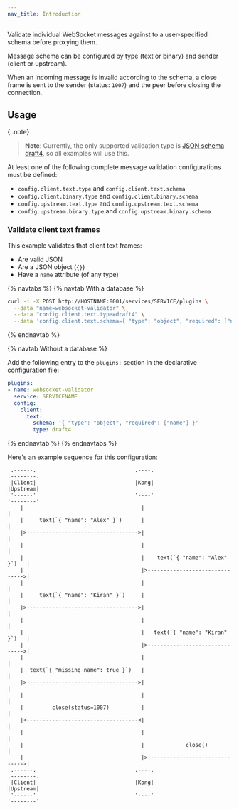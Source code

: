 ```yaml
---
nav_title: Introduction
---
```


Validate individual WebSocket messages against to a user-specified schema
before proxying them.

Message schema can be configured by type (text or binary) and sender (client
or upstream).

When an incoming message is invalid according to the schema, a close frame is
sent to the sender (status: `1007`) and the peer before closing the
connection.

## Usage

{:.note}
> **Note**: Currently, the only supported validation type is [JSON schema
draft4](https://json-schema.org/specification-links.html#draft-4), so all
examples will use this.

At least one of the following complete message validation configurations must be defined:
  * `config.client.text.type` and `config.client.text.schema`
  * `config.client.binary.type` and `config.client.binary.schema`
  * `config.upstream.text.type` and `config.upstream.text.schema`
  * `config.upstream.binary.type` and `config.upstream.binary.schema`

### Validate client text frames

This example validates that client text frames:

* Are valid JSON
* Are a JSON object (`{}`)
* Have a `name` attribute (of any type)


{% navtabs %}
{% navtab With a database %}


``` bash
curl -i -X POST http://HOSTNAME:8001/services/SERVICE/plugins \
  --data "name=websocket-validator" \
  --data "config.client.text.type=draft4" \
  --data 'config.client.text.schema={ "type": "object", "required": ["name"] }'
```
{% endnavtab %}

{% navtab Without a database %}

Add the following entry to the `plugins:` section in the declarative configuration file:

``` yaml
plugins:
- name: websocket-validator
  service: SERVICENAME
  config:
    client:
      text:
        schema: '{ "type": "object", "required": ["name"] }'
        type: draft4
```

{% endnavtab %}
{% endnavtabs %}


Here's an example sequence for this configuration:


```
 .------.                               .----.                          .--------.
 |Client|                               |Kong|                          |Upstream|
 '------'                               '----'                          '--------'
    |                                     |                                 |
    |     text(`{ "name": "Alex" }`)      |                                 |
    |>----------------------------------->|                                 |
    |                                     |                                 |
    |                                     |    text(`{ "name": "Alex" }`)   |
    |                                     |>------------------------------->|
    |                                     |                                 |
    |     text(`{ "name": "Kiran" }`)     |                                 |
    |>----------------------------------->|                                 |
    |                                     |                                 |
    |                                     |   text(`{ "name": "Kiran" }`)   |
    |                                     |>------------------------------->|
    |                                     |                                 |
    |  text(`{ "missing_name": true }`)   |                                 |
    |>----------------------------------->|                                 |
    |                                     |                                 |
    |         close(status=1007)          |                                 |
    |<-----------------------------------<|                                 |
    |                                     |                                 |
    |                                     |             close()             |
    |                                     |>------------------------------->|
 .------.                               .----.                          .--------.
 |Client|                               |Kong|                          |Upstream|
 '------'                               '----'                          '--------'
```
